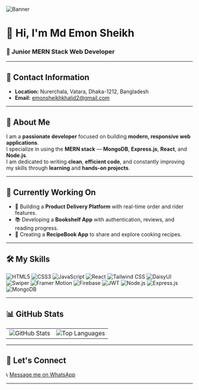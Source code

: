![Banner](https://i.ibb.co/q3z5JRjP/Gemini-Generated-Image-hwxwlghwxwlghwxw-2.png)

# 👋 Hi, I'm **Md Emon Sheikh**

### 🚀 Junior MERN Stack Web Developer

---

## 📍 Contact Information  
- **Location:** Nurerchala, Vatara, Dhaka-1212, Bangladesh  
- **Email:** [emonsheikhkhalid2@gmail.com](mailto:emonsheikhkhalid2@gmail.com)
---


## 🧍 About Me  
I am a **passionate developer** focused on building **modern, responsive web applications**.  
I specialize in using the **MERN stack** — **MongoDB**, **Express.js**, **React**, and **Node.js**.  
I am dedicated to writing **clean**, **efficient code**, and constantly improving my skills through **learning** and **hands-on projects**.

---


## 🔄 Currently Working On

- 🚀 Building a **Product Delivery Platform** with real-time order and rider features.
- 📚 Developing a **Bookshelf App** with authentication, reviews, and reading progress.
- 🍳 Creating a **RecipeBook App** to share and explore cooking recipes.
---


## 🛠️ My Skills

<p>
  <img src="https://img.shields.io/badge/HTML5-E34F26?style=flat&logo=html5&logoColor=white" alt="HTML5" />
  <img src="https://img.shields.io/badge/CSS3-1572B6?style=flat&logo=css3&logoColor=white" alt="CSS3" />
  <img src="https://img.shields.io/badge/JavaScript-F7DF1E?style=flat&logo=javascript&logoColor=black" alt="JavaScript" />
  <img src="https://img.shields.io/badge/React-20232A?style=flat&logo=react&logoColor=61DAFB" alt="React" />
  <img src="https://img.shields.io/badge/Tailwind_CSS-06B6D4?style=flat&logo=tailwindcss&logoColor=white" alt="Tailwind CSS" />
  <img src="https://img.shields.io/badge/DaisyUI-3178C6?style=flat&logo=daisyui&logoColor=white" alt="DaisyUI" />
  <img src="https://img.shields.io/badge/Swiper-6332F6?style=flat&logo=swiper&logoColor=white" alt="Swiper" />
  <img src="https://img.shields.io/badge/Framer_Motion-EFEFEF?style=flat&logo=framer&logoColor=black" alt="Framer Motion" />
  <img src="https://img.shields.io/badge/Firebase-FFCA28?style=flat&logo=firebase&logoColor=black" alt="Firebase" />
  <img src="https://img.shields.io/badge/JWT-000000?style=flat&logo=jsonwebtokens&logoColor=white" alt="JWT" />
  <img src="https://img.shields.io/badge/Node.js-339933?style=flat&logo=nodedotjs&logoColor=white" alt="Node.js" />
  <img src="https://img.shields.io/badge/Express.js-000000?style=flat&logo=express&logoColor=white" alt="Express.js" />
  <img src="https://img.shields.io/badge/MongoDB-4EA94B?style=flat&logo=mongodb&logoColor=white" alt="MongoDB" />
</p>

---


## 📊 GitHub Stats  

<table>
  <tr>
    <td><img src="https://github-readme-stats.vercel.app/api?username=K-emon22&show_icons=true&theme=radical" alt="GitHub Stats" /></td>
    <td><img src="https://github-readme-stats.vercel.app/api/top-langs/?username=K-emon22&layout=compact" alt="Top Languages" /></td>
  </tr>
</table>

---

## 🤝 Let's Connect  
📞 [Message me on WhatsApp](https://wa.me/01915367729)

---


